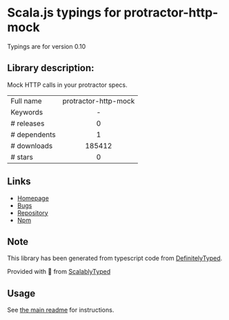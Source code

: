 
# Scala.js typings for protractor-http-mock

Typings are for version 0.10

## Library description:
Mock HTTP calls in your protractor specs.

|                    |                 |
| ------------------ | :-------------: |
| Full name          | protractor-http-mock |
| Keywords           | - |
| # releases         | 0 |
| # dependents       | 1 |
| # downloads        | 185412 |
| # stars            | 0 |

## Links
- [Homepage](https://github.com/atecarlos/protractor-http-mock#readme)
- [Bugs](https://github.com/atecarlos/protractor-http-mock/issues)
- [Repository](https://github.com/atecarlos/protractor-http-mock)
- [Npm](https://www.npmjs.com/package/protractor-http-mock)
    


## Note
This library has been generated from typescript code from [DefinitelyTyped](https://definitelytyped.org).

Provided with :purple_heart: from [ScalablyTyped](https://github.com/oyvindberg/ScalablyTyped)

## Usage
See [the main readme](../../readme.md) for instructions.


